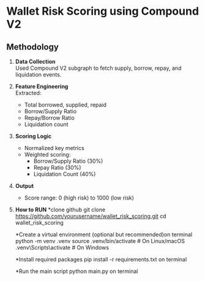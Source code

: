 # Wallet Risk Scoring using Compound V2

## Methodology

1. **Data Collection**  
   Used Compound V2 subgraph to fetch supply, borrow, repay, and liquidation events.

2. **Feature Engineering**  
   Extracted:
   - Total borrowed, supplied, repaid
   - Borrow/Supply Ratio
   - Repay/Borrow Ratio
   - Liquidation count

3. **Scoring Logic**
   - Normalized key metrics
   - Weighted scoring:
     - Borrow/Supply Ratio (30%)
     - Repay Ratio (30%)
     - Liquidation Count (40%)

4. **Output**
   - Score range: 0 (high risk) to 1000 (low risk)

4. **How to RUN**
   *clone github
      git clone https://github.com/yourusername/wallet_risk_scoring.git
      cd wallet_risk_scoring

   *Create a virtual environment (optional but recommended)on terminal
      python -m venv .venv
      source .venv/bin/activate     # On Linux/macOS
      .venv\Scripts\activate        # On Windows

   *Install required packages
      pip install -r requirements.txt on terminal
   
   *Run the main script
      python main.py on terminal





